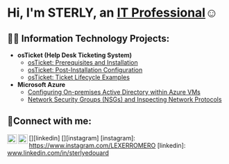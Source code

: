 <h1>Hi, I'm STERLY, an <a href="www.linkedin.com/in/sterlyedouard">IT Professional</a>☺</h1>

<h2>👨‍💻 Information Technology Projects:</h2>

- <b>osTicket (Help Desk Ticketing System)</b>
  - [osTicket: Prerequisites and Installation](https://github.com/Artemisedward/osticket-prereqs#readme)
  - [osTicket: Post-Installation Configuration](https://github.com/joshmadakorcc/post-install-config)
  - [osTicket: Ticket Lifecycle Examples](https://github.com/Artemisedward/-ticket-lifecycle/blob/main/README.md)
- <b>Microsoft Azure</b>
  - [Configuring On-premises Active Directory within Azure VMs](https://github.com/Artemisedward/-configure-ad/blob/main/README.md)
  - [Network Security Groups (NSGs) and Inspecting Network Protocols](https://github.com/Artemisedward/azure-network-protocols#readme)

<h2>🤳Connect with me:</h2>


[<img align="left" alt="sterly | LinkedIn" width="22px" src="https://cdn.jsdelivr.net/npm/simple-icons@v3/icons/linkedin.svg" />][linkedin]
[<img align="left" alt="sterly | Instagram" width="22px" src="https://cdn.jsdelivr.net/npm/simple-icons@v3/icons/instagram.svg" />][instagram]
[instagram]: https://www.instagram.com/LEXERROMERO
[linkedin]: www.linkedin.com/in/sterlyedouard

